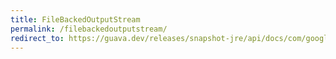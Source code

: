 ```yaml
---
title: FileBackedOutputStream
permalink: /filebackedoutputstream/
redirect_to: https://guava.dev/releases/snapshot-jre/api/docs/com/google/common/io/FileBackedOutputStream.html
---
```

